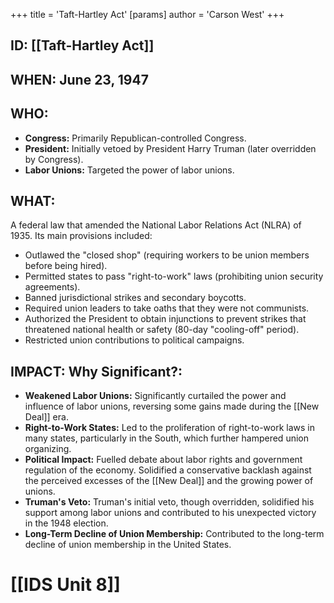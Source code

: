 +++
 title = 'Taft-Hartley Act'
[params]
	author = 'Carson West'
+++
## ID: [[Taft-Hartley Act]] 
## WHEN: June 23, 1947

## WHO:
*   **Congress:** Primarily Republican-controlled Congress.
*   **President:** Initially vetoed by President Harry Truman (later overridden by Congress).
*   **Labor Unions:** Targeted the power of labor unions.

## WHAT:
A federal law that amended the National Labor Relations Act (NLRA) of 1935. Its main provisions included:

*   Outlawed the "closed shop" (requiring workers to be union members before being hired).
*   Permitted states to pass "right-to-work" laws (prohibiting union security agreements).
*   Banned jurisdictional strikes and secondary boycotts.
*   Required union leaders to take oaths that they were not communists.
*   Authorized the President to obtain injunctions to prevent strikes that threatened national health or safety (80-day "cooling-off" period).
* Restricted union contributions to political campaigns.

## IMPACT: Why Significant?:
*   **Weakened Labor Unions:** Significantly curtailed the power and influence of labor unions, reversing some gains made during the [[New Deal]] era.
*   **Right-to-Work States:** Led to the proliferation of right-to-work laws in many states, particularly in the South, which further hampered union organizing.
*   **Political Impact:** Fuelled debate about labor rights and government regulation of the economy. Solidified a conservative backlash against the perceived excesses of the [[New Deal]] and the growing power of unions.
*   **Truman's Veto:** Truman's initial veto, though overridden, solidified his support among labor unions and contributed to his unexpected victory in the 1948 election.
*   **Long-Term Decline of Union Membership:** Contributed to the long-term decline of union membership in the United States.

# [[IDS Unit 8]]